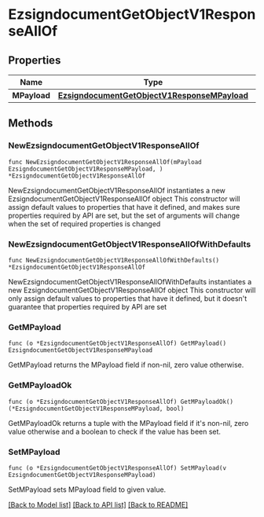 # EzsigndocumentGetObjectV1ResponseAllOf

## Properties

Name | Type | Description | Notes
------------ | ------------- | ------------- | -------------
**MPayload** | [**EzsigndocumentGetObjectV1ResponseMPayload**](EzsigndocumentGetObjectV1ResponseMPayload.md) |  | 

## Methods

### NewEzsigndocumentGetObjectV1ResponseAllOf

`func NewEzsigndocumentGetObjectV1ResponseAllOf(mPayload EzsigndocumentGetObjectV1ResponseMPayload, ) *EzsigndocumentGetObjectV1ResponseAllOf`

NewEzsigndocumentGetObjectV1ResponseAllOf instantiates a new EzsigndocumentGetObjectV1ResponseAllOf object
This constructor will assign default values to properties that have it defined,
and makes sure properties required by API are set, but the set of arguments
will change when the set of required properties is changed

### NewEzsigndocumentGetObjectV1ResponseAllOfWithDefaults

`func NewEzsigndocumentGetObjectV1ResponseAllOfWithDefaults() *EzsigndocumentGetObjectV1ResponseAllOf`

NewEzsigndocumentGetObjectV1ResponseAllOfWithDefaults instantiates a new EzsigndocumentGetObjectV1ResponseAllOf object
This constructor will only assign default values to properties that have it defined,
but it doesn't guarantee that properties required by API are set

### GetMPayload

`func (o *EzsigndocumentGetObjectV1ResponseAllOf) GetMPayload() EzsigndocumentGetObjectV1ResponseMPayload`

GetMPayload returns the MPayload field if non-nil, zero value otherwise.

### GetMPayloadOk

`func (o *EzsigndocumentGetObjectV1ResponseAllOf) GetMPayloadOk() (*EzsigndocumentGetObjectV1ResponseMPayload, bool)`

GetMPayloadOk returns a tuple with the MPayload field if it's non-nil, zero value otherwise
and a boolean to check if the value has been set.

### SetMPayload

`func (o *EzsigndocumentGetObjectV1ResponseAllOf) SetMPayload(v EzsigndocumentGetObjectV1ResponseMPayload)`

SetMPayload sets MPayload field to given value.



[[Back to Model list]](../README.md#documentation-for-models) [[Back to API list]](../README.md#documentation-for-api-endpoints) [[Back to README]](../README.md)


